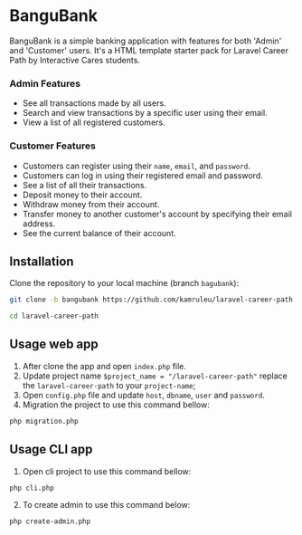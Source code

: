 # BanguBank

BanguBank is a simple banking application with features for both 'Admin' and 'Customer' users. It's a HTML template starter pack for Laravel Career Path by Interactive Cares students.

### Admin Features

- See all transactions made by all users.
- Search and view transactions by a specific user using their email.
- View a list of all registered customers.

### Customer Features

- Customers can register using their `name`, `email`, and `password`.
- Customers can log in using their registered email and password.
- See a list of all their transactions.
- Deposit money to their account.
- Withdraw money from their account.
- Transfer money to another customer's account by specifying their email address.
- See the current balance of their account.

## Installation

Clone the repository to your local machine (branch `bagubank`):

```bash
git clone -b bangubank https://github.com/kamruleu/laravel-career-path.git
```

```bash
cd laravel-career-path
```

## Usage web app

1. After clone the app and open `index.php` file.
2. Update project name `$project_name = "/laravel-career-path"` replace the `laravel-career-path` to your `project-name`;
3. Open `config.php` file and update `host`, `dbname`, `user` and `password`.
4. Migration the project to use this command bellow:

```bash
php migration.php
```

## Usage CLI app

1. Open cli project to use this command bellow:

```bash
php cli.php
```

2. To create admin to use this command below:

```bash
php create-admin.php
```
